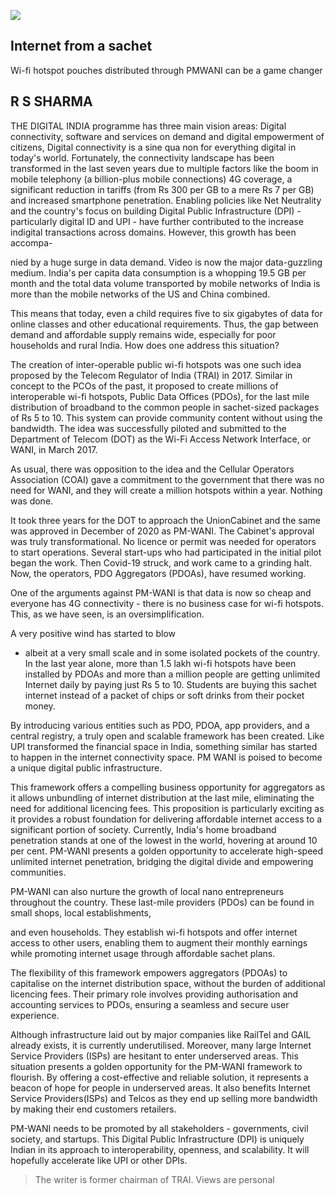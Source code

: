![](_page_0_Picture_0.jpeg)

## Internet from a sachet

Wi-fi hotspot pouches distributed through PMWANI can be a game changer

## R S SHARMA

THE DIGITAL INDIA programme has three main vision areas: Digital connectivity, software and services on demand and digital empowerment of citizens, Digital connectivity is a sine qua non for everything digital in today's world. Fortunately, the connectivity landscape has been transformed in the last seven years due to multiple factors like the boom in mobile telephony (a billion-plus mobile connections) 4G coverage, a significant reduction in tariffs (from Rs 300 per GB to a mere Rs 7 per GB) and increased smartphone penetration. Enabling policies like Net Neutrality and the country's focus on building Digital Public Infrastructure (DPI) - particularly digital ID and UPI - have further contributed to the increase indigital transactions across domains. However, this growth has been accompa-

nied by a huge surge in data demand. Video is now the major data-guzzling medium. India's per capita data consumption is a whopping 19.5 GB per month and the total data volume transported by mobile networks of India is more than the mobile networks of the US and China combined.

This means that today, even a child requires five to six gigabytes of data for online classes and other educational requirements. Thus, the gap between demand and affordable supply remains wide, especially for poor households and rural India. How does one address this situation?

The creation of inter-operable public wi-fi hotspots was one such idea proposed by the Telecom Regulator of India (TRAI) in 2017. Similar in concept to the PCOs of the past, it proposed to create millions of interoperable wi-fi hotspots, Public Data Offices (PDOs), for the last mile distribution of broadband to the common people in sachet-sized packages of Rs 5 to 10. This system can provide community content without using the bandwidth. The idea was successfully piloted and submitted to the Department of Telecom (DOT) as the Wi-Fi Access Network Interface, or WANI, in March 2017.

As usual, there was opposition to the idea and the Cellular Operators Association (COAI) gave a commitment to the government that there was no need for WANI, and they will create a million hotspots within a year. Nothing was done.

It took three years for the DOT to approach the UnionCabinet and the same was approved in December of 2020 as PM-WANI. The Cabinet's approval was truly transformational. No licence or permit was needed for operators to start operations. Several start-ups who had participated in the initial pilot began the work. Then Covid-19 struck, and work came to a grinding halt. Now, the operators, PDO Aggregators (PDOAs), have resumed working.

One of the arguments against PM-WANI is that data is now so cheap and everyone has 4G connectivity - there is no business case for wi-fi hotspots. This, as we have seen, is an oversimplification.

A very positive wind has started to blow

- albeit at a very small scale and in some isolated pockets of the country. In the last year alone, more than 1.5 lakh wi-fi hotspots have been installed by PDOAs and more than a million people are getting unlimited Internet daily by paying just Rs 5 to 10. Students are buying this sachet internet instead of a packet of chips or soft drinks from their pocket money.

By introducing various entities such as PDO, PDOA, app providers, and a central registry, a truly open and scalable framework has been created. Like UPI transformed the financial space in India, something similar has started to happen in the internet connectivity space. PM WANI is poised to become a unique digital public infrastructure.

This framework offers a compelling business opportunity for aggregators as it allows unbundling of internet distribution at the last mile, eliminating the need for additional licencing fees. This proposition is particularly exciting as it provides a robust foundation for delivering affordable internet access to a significant portion of society. Currently, India's home broadband penetration stands at one of the lowest in the world, hovering at around 10 per cent. PM-WANI presents a golden opportunity to accelerate high-speed unlimited internet penetration, bridging the digital divide and empowering communities.

PM-WANI can also nurture the growth of local nano entrepreneurs throughout the country. These last-mile providers (PDOs) can be found in small shops, local establishments,

and even households. They establish wi-fi hotspots and offer internet access to other users, enabling them to augment their monthly earnings while promoting internet usage through affordable sachet plans.

The flexibility of this framework empowers aggregators (PDOAs) to capitalise on the internet distribution space, without the burden of additional licencing fees. Their primary role involves providing authorisation and accounting services to PDOs, ensuring a seamless and secure user experience.

Although infrastructure laid out by major companies like RailTel and GAIL already exists, it is currently underutilised. Moreover, many large Internet Service Providers (ISPs) are hesitant to enter underserved areas. This situation presents a golden opportunity for the PM-WANI framework to flourish. By offering a cost-effective and reliable solution, it represents a beacon of hope for people in underserved areas. It also benefits Internet Service Providers(ISPs) and Telcos as they end up selling more bandwidth by making their end customers retailers.

PM-WANI needs to be promoted by all stakeholders - governments, civil society, and startups. This Digital Public Infrastructure (DPI) is uniquely Indian in its approach to interoperability, openness, and scalability. It will hopefully accelerate like UPI or other DPIs.

> The writer is former chairman of TRAI. Views are personal